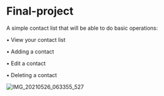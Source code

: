 # Final-project

A simple contact list that will be able to do basic operations:

• View your contact list

• Adding a contact

• Edit a contact

• Deleting a contact

![IMG_20210526_063355_527](https://user-images.githubusercontent.com/81067722/119587170-eb73cb80-bdef-11eb-8613-92a5523f3e15.jpg)

